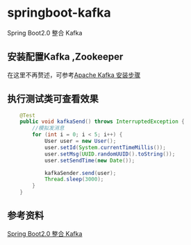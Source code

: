 # springboot-kafka
Spring Boot2.0 整合 Kafka

## 安装配置Kafka ,Zookeeper
在这里不再赘述，可参考[Apache Kafka 安装步骤](https://www.w3cschool.cn/apache_kafka/apache_kafka_installation_steps.html)

## 执行测试类可查看效果
```java
    @Test
    public void kafkaSend() throws InterruptedException {
        //模拟发消息
        for (int i = 0; i < 5; i++) {
            User user = new User();
            user.setId(System.currentTimeMillis());
            user.setMsg(UUID.randomUUID().toString());
            user.setSendTime(new Date());

            kafkaSender.send(user);
            Thread.sleep(3000);
        }
    }
```

## 参考资料
[Spring Boot2.0 整合 Kafka](https://www.cnblogs.com/softmax/p/9414726.html)

